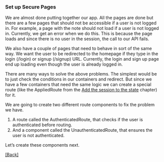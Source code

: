 ### **Set up Secure Pages**
We are almost done putting together our app. All the pages are done but there are a few pages that should not be accessible if a user is not logged in. For example, a page with the note should not load if a user is not logged in. Currently, we get an error when we do this. This is because the page loads and since there is no user in the session, the call to our API fails.

We also have a couple of pages that need to behave in sort of the same way. We want the user to be redirected to the homepage if they type in the login (/login) or signup (/signup) URL. Currently, the login and sign up page end up loading even though the user is already logged in.

There are many ways to solve the above problems. The simplest would be to just check the conditions in our containers and redirect. But since we have a few containers that need the same logic we can create a special route (like the AppliedRoute from the [Add the session to the state](https://serverless-stack.com/chapters/add-the-session-to-the-state.html) chapter) for it.

We are going to create two different route components to fix the problem we have.

1. A route called the AuthenticatedRoute, that checks if the user is authenticated before routing.
2. And a component called the UnauthenticatedRoute, that ensures the user is not authenticated.

Let’s create these components next.


[[Back]](https://github.com/eksant/serverless-react-aws)
